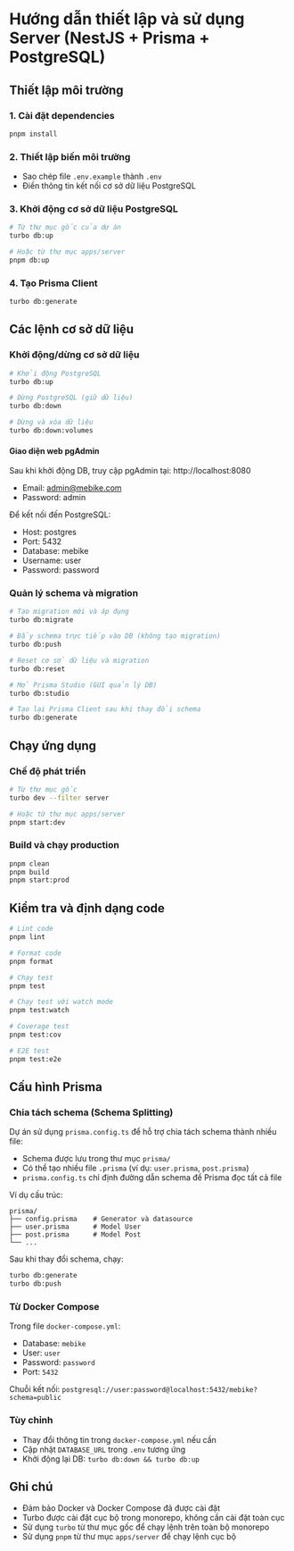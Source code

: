 # Hướng dẫn thiết lập và sử dụng Server (NestJS + Prisma + PostgreSQL)

## Thiết lập môi trường

### 1. Cài đặt dependencies

```bash
pnpm install
```

### 2. Thiết lập biến môi trường

- Sao chép file `.env.example` thành `.env`
- Điền thông tin kết nối cơ sở dữ liệu PostgreSQL

### 3. Khởi động cơ sở dữ liệu PostgreSQL

```bash
# Từ thư mục gốc của dự án
turbo db:up

# Hoặc từ thư mục apps/server
pnpm db:up
```

### 4. Tạo Prisma Client

```bash
turbo db:generate
```

## Các lệnh cơ sở dữ liệu

### Khởi động/dừng cơ sở dữ liệu

```bash
# Khởi động PostgreSQL
turbo db:up

# Dừng PostgreSQL (giữ dữ liệu)
turbo db:down

# Dừng và xóa dữ liệu
turbo db:down:volumes
```

#### Giao diện web pgAdmin

Sau khi khởi động DB, truy cập pgAdmin tại: http://localhost:8080

- Email: admin@mebike.com
- Password: admin

Để kết nối đến PostgreSQL:

- Host: postgres
- Port: 5432
- Database: mebike
- Username: user
- Password: password

### Quản lý schema và migration

```bash
# Tạo migration mới và áp dụng
turbo db:migrate

# Đẩy schema trực tiếp vào DB (không tạo migration)
turbo db:push

# Reset cơ sở dữ liệu và migration
turbo db:reset

# Mở Prisma Studio (GUI quản lý DB)
turbo db:studio

# Tạo lại Prisma Client sau khi thay đổi schema
turbo db:generate
```

## Chạy ứng dụng

### Chế độ phát triển

```bash
# Từ thư mục gốc
turbo dev --filter server

# Hoặc từ thư mục apps/server
pnpm start:dev
```

### Build và chạy production

```bash
pnpm clean
pnpm build
pnpm start:prod
```

## Kiểm tra và định dạng code

```bash
# Lint code
pnpm lint

# Format code
pnpm format

# Chạy test
pnpm test

# Chạy test với watch mode
pnpm test:watch

# Coverage test
pnpm test:cov

# E2E test
pnpm test:e2e
```

## Cấu hình Prisma

### Chia tách schema (Schema Splitting)

Dự án sử dụng `prisma.config.ts` để hỗ trợ chia tách schema thành nhiều file:

- Schema được lưu trong thư mục `prisma/`
- Có thể tạo nhiều file `.prisma` (ví dụ: `user.prisma`, `post.prisma`)
- `prisma.config.ts` chỉ định đường dẫn schema để Prisma đọc tất cả file

Ví dụ cấu trúc:

```
prisma/
├── config.prisma    # Generator và datasource
├── user.prisma      # Model User
├── post.prisma      # Model Post
└── ...
```

Sau khi thay đổi schema, chạy:

```bash
turbo db:generate
turbo db:push
```

### Từ Docker Compose

Trong file `docker-compose.yml`:

- Database: `mebike`
- User: `user`
- Password: `password`
- Port: `5432`

Chuỗi kết nối: `postgresql://user:password@localhost:5432/mebike?schema=public`

### Tùy chỉnh

- Thay đổi thông tin trong `docker-compose.yml` nếu cần
- Cập nhật `DATABASE_URL` trong `.env` tương ứng
- Khởi động lại DB: `turbo db:down && turbo db:up`

## Ghi chú

- Đảm bảo Docker và Docker Compose đã được cài đặt
- Turbo được cài đặt cục bộ trong monorepo, không cần cài đặt toàn cục
- Sử dụng `turbo` từ thư mục gốc để chạy lệnh trên toàn bộ monorepo
- Sử dụng `pnpm` từ thư mục `apps/server` để chạy lệnh cục bộ
